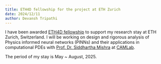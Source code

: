 ```yaml
---
title: ETH4D fellowship for the project at ETH Zurich
date: 2024/12/11
author: Devansh Tripathi
---
```


I have been awarded [ETH4D fellowship](https://eth4d.ethz.ch/) to support my research stay at ETH Zurich, Switzerland. I will be working on design and rigorous analysis of Physics informed neural networks (PINNs) and their applications in computational PDEs with [Prof. Dr. Siddhartha Mishra](https://camlab.ethz.ch/the-group/group-head.html) at [CAMLab](https://camlab.ethz.ch/).

The period of my stay is May ~ August, 2025.
